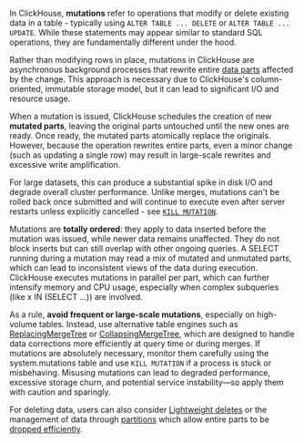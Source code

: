 In ClickHouse, **mutations** refer to operations that modify or delete existing data in a table - typically using `ALTER TABLE ... DELETE` or `ALTER TABLE ... UPDATE`. While these statements may appear similar to standard SQL operations, they are fundamentally different under the hood.

Rather than modifying rows in place, mutations in ClickHouse are asynchronous background processes that rewrite entire [data parts](/parts) affected by the change. This approach is necessary due to ClickHouse's column-oriented, immutable storage model, but it can lead to significant I/O and resource usage.

When a mutation is issued, ClickHouse schedules the creation of new **mutated parts**, leaving the original parts untouched until the new ones are ready. Once ready, the mutated parts atomically replace the originals. However, because the operation rewrites entire parts, even a minor change (such as updating a single row) may result in large-scale rewrites and excessive write amplification.

For large datasets, this can produce a substantial spike in disk I/O and degrade overall cluster performance. Unlike merges, mutations can't be rolled back once submitted and will continue to execute even after server restarts unless explicitly cancelled - see [`KILL MUTATION`](/sql-reference/statements/kill#kill-mutation).

Mutations are **totally ordered**: they apply to data inserted before the mutation was issued, while newer data remains unaffected. They do not block inserts but can still overlap with other ongoing queries. A SELECT running during a mutation may read a mix of mutated and unmutated parts, which can lead to inconsistent views of the data during execution. ClickHouse executes mutations in parallel per part, which can further intensify memory and CPU usage, especially when complex subqueries (like x IN (SELECT ...)) are involved.

As a rule, **avoid frequent or large-scale mutations**, especially on high-volume tables. Instead, use alternative table engines such as [ReplacingMergeTree](/guides/replacing-merge-tree) or [CollapsingMergeTree](/engines/table-engines/mergetree-family/collapsingmergetree), which are designed to handle data corrections more efficiently at query time or during merges. If mutations are absolutely necessary, monitor them carefully using the system.mutations table and use `KILL MUTATION` if a process is stuck or misbehaving. Misusing mutations can lead to degraded performance, excessive storage churn, and potential service instability—so apply them with caution and sparingly.

For deleting data, users can also consider [Lightweight deletes](/guides/developer/lightweight-delete) or the management of data through [partitions](/best-practices/choosing-a-partitioning-key) which allow entire parts to be [dropped efficiently](/sql-reference/statements/alter/partition#drop-partitionpart).
